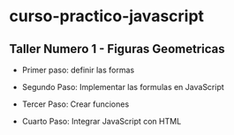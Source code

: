 # curso-practico-javascript

## Taller Numero 1 - Figuras Geometricas

- Primer paso: definir las formas

- Segundo Paso: Implementar las formulas en JavaScript

- Tercer Paso: Crear funciones

- Cuarto Paso: Integrar JavaScript con HTML